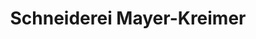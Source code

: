 ---
title: "Schneiderei Mayer-Kreimer"
url: /gleisdorf/schneiderei-mayer-kreimer/
shop: Schneiderei
---